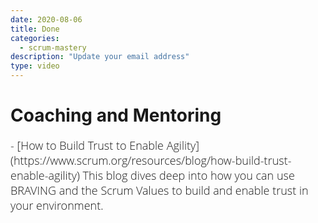 ```yaml
---
date: 2020-08-06
title: Done
categories:
  - scrum-mastery
description: "Update your email address"
type: video
---
```

# Coaching and Mentoring

<span style="color:#00000; font-family: 'open sans'; font-size: 1em; font-size: 18px; font-weight: 200; hyphens: none;">
- [How to Build Trust to Enable Agility](https://www.scrum.org/resources/blog/how-build-trust-enable-agility)

<span style="color:#00000; font-family: 'open sans'; font-size: 1em; font-size: 18px; font-weight: 200; hyphens: none;">
This blog dives deep into how you can use BRAVING and the Scrum Values to build and enable trust in your environment.
